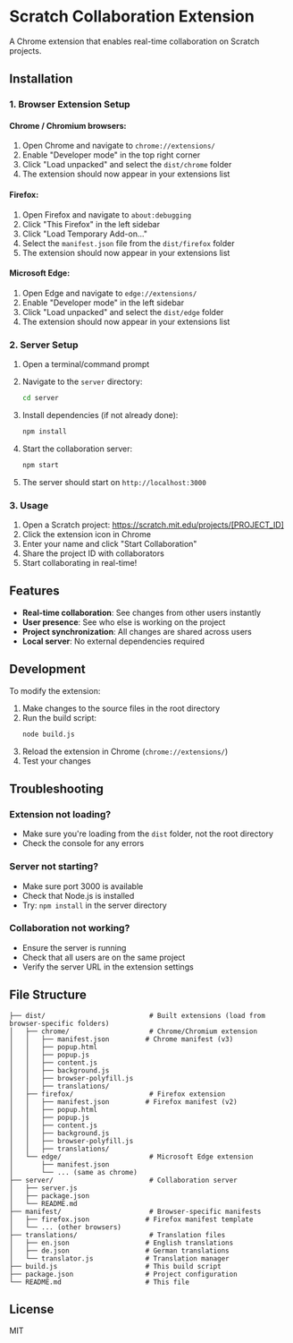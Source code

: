 # Scratch Collaboration Extension

A Chrome extension that enables real-time collaboration on Scratch projects.

## Installation

### 1. Browser Extension Setup

#### Chrome / Chromium browsers:
1. Open Chrome and navigate to `chrome://extensions/`
2. Enable "Developer mode" in the top right corner
3. Click "Load unpacked" and select the `dist/chrome` folder
4. The extension should now appear in your extensions list

#### Firefox:
1. Open Firefox and navigate to `about:debugging`
2. Click "This Firefox" in the left sidebar
3. Click "Load Temporary Add-on..."
4. Select the `manifest.json` file from the `dist/firefox` folder
5. The extension should now appear in your extensions list

#### Microsoft Edge:
1. Open Edge and navigate to `edge://extensions/`
2. Enable "Developer mode" in the left sidebar
3. Click "Load unpacked" and select the `dist/edge` folder
4. The extension should now appear in your extensions list

### 2. Server Setup

1. Open a terminal/command prompt
2. Navigate to the `server` directory:
   ```bash
   cd server
   ```

3. Install dependencies (if not already done):
   ```bash
   npm install
   ```

4. Start the collaboration server:
   ```bash
   npm start
   ```

5. The server should start on `http://localhost:3000`

### 3. Usage

1. Open a Scratch project: https://scratch.mit.edu/projects/[PROJECT_ID]
2. Click the extension icon in Chrome
3. Enter your name and click "Start Collaboration"
4. Share the project ID with collaborators
5. Start collaborating in real-time!

## Features

- **Real-time collaboration**: See changes from other users instantly
- **User presence**: See who else is working on the project
- **Project synchronization**: All changes are shared across users
- **Local server**: No external dependencies required

## Development

To modify the extension:

1. Make changes to the source files in the root directory
2. Run the build script:
   ```bash
   node build.js
   ```
3. Reload the extension in Chrome (`chrome://extensions/`)
4. Test your changes

## Troubleshooting

### Extension not loading?
- Make sure you're loading from the `dist` folder, not the root directory
- Check the console for any errors

### Server not starting?
- Make sure port 3000 is available
- Check that Node.js is installed
- Try: `npm install` in the server directory

### Collaboration not working?
- Ensure the server is running
- Check that all users are on the same project
- Verify the server URL in the extension settings

## File Structure

```
├── dist/                          # Built extensions (load from browser-specific folders)
│   ├── chrome/                    # Chrome/Chromium extension
│   │   ├── manifest.json         # Chrome manifest (v3)
│   │   ├── popup.html
│   │   ├── popup.js
│   │   ├── content.js
│   │   ├── background.js
│   │   ├── browser-polyfill.js
│   │   ├── translations/
│   ├── firefox/                   # Firefox extension
│   │   ├── manifest.json         # Firefox manifest (v2)
│   │   ├── popup.html
│   │   ├── popup.js
│   │   ├── content.js
│   │   ├── background.js
│   │   ├── browser-polyfill.js
│   │   ├── translations/
│   └── edge/                      # Microsoft Edge extension
│       ├── manifest.json
│       └── ... (same as chrome)
├── server/                        # Collaboration server
│   ├── server.js
│   ├── package.json
│   └── README.md
├── manifest/                      # Browser-specific manifests
│   ├── firefox.json              # Firefox manifest template
│   └── ... (other browsers)
├── translations/                  # Translation files
│   ├── en.json                   # English translations
│   ├── de.json                   # German translations
│   └── translator.js             # Translation manager
├── build.js                      # This build script
├── package.json                  # Project configuration
└── README.md                     # This file
```

## License

MIT
